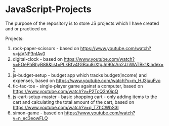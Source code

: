 # JavaScript-Projects
The purpose of the repository is to store JS projects which I have created and or practiced on.

Projects:
1. rock-paper-scissors - based on https://www.youtube.com/watch?v=jaVNP3nIAv0
2. digital-clock - based on https://www.youtube.com/watch?v=EOePhBhyB88&list=PLkBfv4fGBau8rXtgJn90cAn2JziWATBk1&index=2
3. js-budget-setup - budget app which tracks budget(income) and expenses, based on https://www.youtube.com/watch?v=m_HJ3juuFvo
4. tic-tac-toe - single-player game against a computer, based on https://www.youtube.com/watch?v=P2TcQ3h0ipQ
5. js-cart-setup-master - basic shopping cart - only adding items to the cart and calculating the total amount of the cart, based on https://www.youtube.com/watch?v=q_TZhCWbS3I
6. simon-game - based on https://www.youtube.com/watch?v=n_ec3eowFLQ
